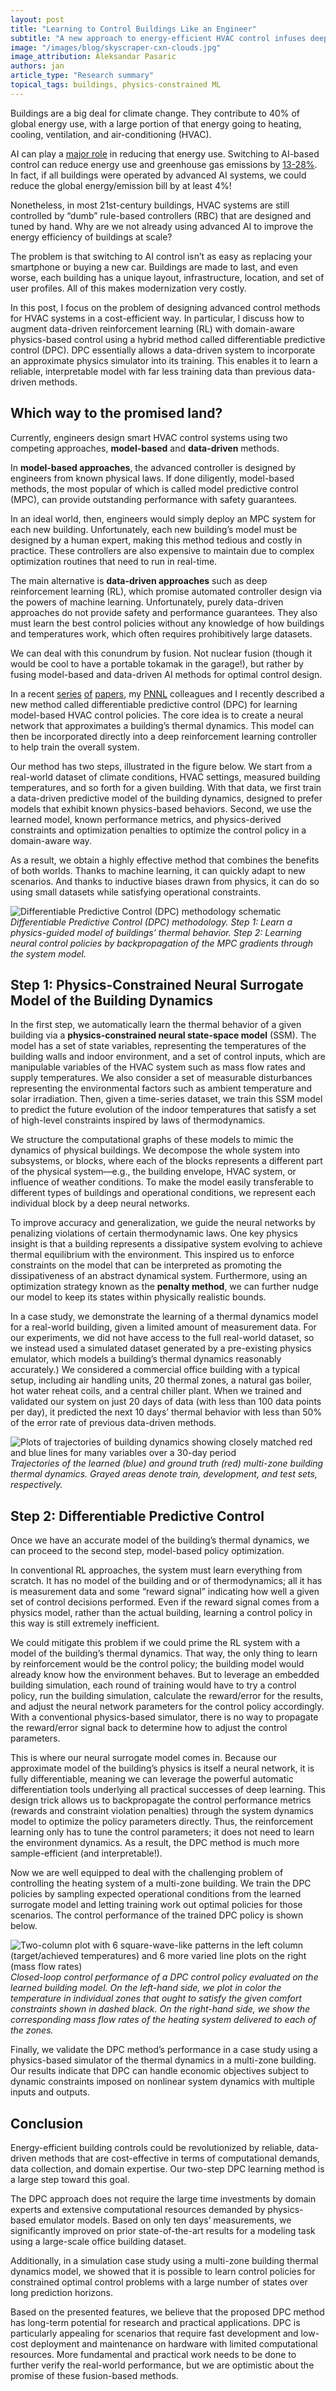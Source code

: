 ```yaml
---
layout: post
title: "Learning to Control Buildings Like an Engineer"
subtitle: "A new approach to energy-efficient HVAC control infuses deep reinforcement learning with guidance from physics."
image: "/images/blog/skyscraper-cxn-clouds.jpg"
image_attribution: Aleksandar Pasaric
authors: jan
article_type: "Research summary"
topical_tags: buildings, physics-constrained ML
---
```



Buildings are a big deal for climate change. They contribute to 40% of global energy use, with a large portion of that energy going to heating, cooling, ventilation, and air-conditioning (HVAC).

AI can play a [major role](https://www.climatechange.ai/summaries?section=Buildings+%26+Cities) in reducing that energy use. Switching to AI-based control can reduce energy use and greenhouse gas emissions by [13-28%](https://www.sciencedirect.com/science/article/pii/S1367578820300584). In fact, if all buildings were operated by advanced AI systems, we could reduce the global energy/emission bill by at least 4%!

Nonetheless, in most 21st-century buildings, HVAC systems are still controlled by “dumb” rule-based controllers (RBC) that are designed and tuned by hand. Why are we not already using advanced AI to improve the energy efficiency of buildings at scale?

The problem is that switching to AI control isn’t as easy as replacing your smartphone or buying a new car. Buildings are made to last, and even worse, each building has a unique layout, infrastructure, location, and set of user profiles. All of this makes modernization very costly.

In this post, I focus on the problem of designing advanced control methods for HVAC systems in a cost-efficient way. In particular, I discuss how to augment data-driven reinforcement learning (RL) with domain-aware physics-based control using a hybrid method called differentiable predictive control (DPC). DPC essentially allows a data-driven system to incorporate an approximate physics simulator into its training. This enables it to learn a reliable, interpretable model with far less training data than previous data-driven methods.


## Which way to the promised land?

Currently, engineers design smart HVAC control systems using two competing approaches, **model-based** and **data-driven** methods.

In **model-based approaches**, the advanced controller is designed by engineers from known physical laws. If done diligently, model-based methods, the most popular of which is called model predictive control (MPC), can provide outstanding performance with safety guarantees.

In an ideal world, then, engineers would simply deploy an MPC system for each new building. Unfortunately, each new building’s model must be designed by a human expert, making this method tedious and costly in practice. These controllers are also expensive to maintain due to complex optimization routines that need to run in real-time.

The main alternative is **data-driven approaches** such as deep reinforcement learning (RL), which promise automated controller design via the powers of machine learning. Unfortunately, purely data-driven approaches do not provide safety and performance guarantees. They also must learn the best control policies without any knowledge of how buildings and temperatures work, which often requires prohibitively large datasets. 

We can deal with this conundrum by fusion. Not nuclear fusion (though it would be cool to have a portable tokamak in the garage!), but rather by fusing model-based and data-driven AI methods for optimal control design. 

In a recent [series](https://www.sciencedirect.com/science/article/pii/S0378778821002760) [of](https://www.sciencedirect.com/science/article/pii/S2405896321012933) [papers](https://arxiv.org/abs/2004.11184), my [PNNL](https://www.pnnl.gov/) colleagues and I recently described a new method called differentiable predictive control (DPC) for learning model-based HVAC control policies. The core idea is to create a neural network that approximates a building’s thermal dynamics. This model can then be incorporated directly into a deep reinforcement learning controller to help train the overall system.

Our method has two steps, illustrated in the figure below. We start from a real-world dataset of climate conditions, HVAC settings, measured building temperatures, and so forth for a given building. With that data, we first train a data-driven predictive model of the building dynamics, designed to prefer models that exhibit known physics-based behaviors. Second, we use the learned model, known performance metrics, and physics-derived constraints and optimization penalties to optimize the control policy in a domain-aware way.

As a result, we obtain a highly effective method that combines the benefits of both worlds. Thanks to machine learning, it can quickly adapt to new scenarios. And thanks to inductive biases drawn from physics, it can do so using small datasets while satisfying operational constraints. 


![Differentiable Predictive Control (DPC) methodology schematic](/images/blog/dpc-methodology.png "Differentiable Predictive Control (DPC) methodology schematic")
*Differentiable Predictive Control (DPC) methodology. Step 1: Learn a physics-guided model of buildings’ thermal behavior.  Step 2: Learning neural control policies by backpropagation of the MPC gradients through the system model.*

## Step 1: Physics-Constrained Neural Surrogate Model of the Building Dynamics

In the first step, we automatically learn the thermal behavior of a given building via a **physics-constrained neural state-space model** (SSM). The model has a set of state variables, representing the temperatures of the building walls and indoor environment, and a set of control inputs, which are manipulable variables of the HVAC system such as mass flow rates and supply temperatures. We also consider a set of measurable disturbances representing the environmental factors such as ambient temperature and solar irradiation. Then, given a time-series dataset, we train this SSM model to predict the future evolution of the indoor temperatures that satisfy a set of high-level constraints inspired by laws of thermodynamics.

We structure the computational graphs of these models to mimic the dynamics of physical buildings. We decompose the whole system into subsystems, or blocks, where each of the blocks represents a different part of the physical system—e.g., the building envelope, HVAC system, or influence of weather conditions. To make the model easily transferable to different types of buildings and operational conditions, we represent each individual block by a deep neural networks. 

To improve accuracy and generalization, we guide the neural networks by penalizing violations of certain thermodynamic laws. One key physics insight is that a building represents a dissipative system evolving to achieve thermal equilibrium with the environment. This inspired us to enforce constraints on the model that can be interpreted as promoting the dissipativeness of an abstract dynamical system. Furthermore, using an optimization strategy known as the **penalty method**, we can further nudge our model to keep its states within physically realistic bounds. 

In a case study, we demonstrate the learning of a thermal dynamics model for a real-world building, given a limited amount of measurement data. For our experiments, we did not have access to the full real-world dataset, so we instead used a simulated dataset generated by a pre-existing physics emulator, which models a building’s thermal dynamics reasonably accurately.) We considered a commercial office building with a typical setup, including air handling units, 20 thermal zones, a natural gas boiler, hot water reheat coils, and a central chiller plant. When we trained and validated our system on just 20 days of data (with less than 100 data points per day), it predicted the next 10 days’ thermal behavior with less than 50% of the error rate of previous data-driven methods.

![Plots of trajectories of building dynamics showing closely matched red and blue lines for many variables over a 30-day period](/images/blog/dpc-plot-1.png "Plots of trajectories of building dynamics")
*Trajectories of the learned (blue) and ground truth (red) multi-zone building thermal dynamics. Grayed areas denote train, development, and test sets, respectively.*


## Step 2: Differentiable Predictive Control

Once we have an accurate model of the building’s thermal dynamics, we can proceed to the second step, model-based policy optimization.

In conventional RL approaches, the system must learn everything from scratch. It has no model of the building and or of thermodynamics; all it has is measurement data and some “reward signal” indicating how well a given set of control decisions performed. Even if the reward signal comes from a physics model, rather than the actual building, learning a control policy in this way is still extremely inefficient.

We could mitigate this problem if we could prime the RL system with a model of the building’s thermal dynamics. That way, the only thing to learn by reinforcement would be the control policy; the building model would already know how the environment behaves. But to leverage an embedded building simulation, each round of training would have to try a control policy, run the building simulation, calculate the reward/error for the results, and adjust the neural network parameters for the control policy accordingly. With a conventional physics-based simulator, there is no way to propagate the reward/error signal back to determine how to adjust the control parameters.

This is where our neural surrogate model comes in. Because our approximate model of the building’s physics is itself a neural network, it is fully differentiable, meaning we can leverage the powerful automatic differentiation tools underlying all practical successes of deep learning. This design trick allows us to backpropagate the control performance metrics (rewards and constraint violation penalties) through the system dynamics model to optimize the policy parameters directly. Thus, the reinforcement learning only has to tune the control parameters; it does not need to learn the environment dynamics. As a result,  the DPC method is much more sample-efficient (and interpretable!).

Now we are well equipped to deal with the challenging problem of controlling the heating system of a multi-zone building. We train the DPC policies by sampling expected operational conditions from the learned surrogate model and letting training work out optimal policies for those scenarios. The control performance of the trained DPC policy is shown below.



![Two-column plot with 6 square-wave-like patterns in the left column (target/achieved temperatures) and 6 more varied line plots on the right (mass flow rates)](/images/blog/dpc-plot-2.png "Plots of DPC control performance for temperature and mass flow")
*Closed-loop control performance of a DPC control policy evaluated on the learned building model. On the left-hand side, we plot in color the temperature in individual zones that ought to satisfy the given comfort constraints shown in dashed black. On the right-hand side, we show the corresponding mass flow rates of the heating system delivered to each of the zones.*

Finally, we validate the DPC method’s performance in a case study using a physics-based simulator of the thermal dynamics in a multi-zone building. Our results indicate that DPC can handle economic objectives subject to dynamic constraints imposed on nonlinear system dynamics with multiple inputs and outputs.


## Conclusion

Energy-efficient building controls could be revolutionized by reliable, data-driven methods that are cost-effective in terms of computational demands, data collection, and domain expertise. Our two-step DPC learning method is a large step toward this goal.

The DPC approach does not require the large time investments by domain experts and extensive computational resources demanded by physics-based emulator models. Based on only ten days’ measurements, we significantly improved on prior state-of-the-art results for a modeling task using a large-scale office building dataset.

Additionally, in a simulation case study using a multi-zone building thermal dynamics model, we showed that it is possible to learn control policies for constrained optimal control problems with a large number of states over long prediction horizons. 

Based on the presented features, we believe that the proposed DPC method has long-term potential for research and practical applications. DPC is particularly appealing for  scenarios that require fast development and low-cost deployment and maintenance on hardware with limited computational resources. More fundamental and practical work needs to be done to further verify the real-world performance, but we are optimistic about the promise of these fusion-based methods. 
